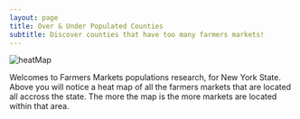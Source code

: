 ```yaml
---
layout: page
title: Over & Under Populated Counties 
subtitle: Discover counties that have too many farmers markets!
---
```

![heatMap](../Maps/HeatMap.png "Heat Map")

Welcomes to Farmers Markets populations research, for New York State. Above you will notice a heat map of all the farmers markets
that are located all accross the state. The more the map is the more markets are located within that area. 
